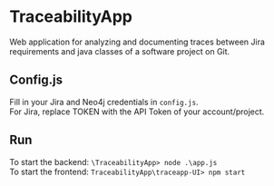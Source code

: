 # TraceabilityApp
Web application for analyzing and documenting traces between Jira requirements and 
java classes of a software project on Git.

## Config.js
Fill in your Jira and Neo4j credentials in `config.js`. <br>
For Jira, replace TOKEN with the API Token of your account/project.

## Run
To start the backend: `\TraceabilityApp> node .\app.js` <br>
To start the frontend: `TraceabilityApp\traceapp-UI> npm start`
